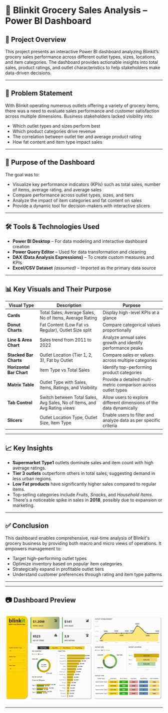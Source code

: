 # 🛒 Blinkit Grocery Sales Analysis – Power BI Dashboard

## 📌 Project Overview

This project presents an interactive Power BI dashboard analyzing Blinkit’s grocery sales performance across different outlet types, sizes, locations, and item categories. The dashboard provides actionable insights into total sales, product ratings, and outlet characteristics to help stakeholders make data-driven decisions.

---

## 🧩 Problem Statement

With Blinkit operating numerous outlets offering a variety of grocery items, there was a need to evaluate sales performance and customer satisfaction across multiple dimensions. Business stakeholders lacked visibility into:

- Which outlet types and sizes perform best
- Which product categories drive revenue
- The correlation between outlet tier and average product rating
- How fat content and item type impact sales

---

## 🎯 Purpose of the Dashboard

The goal was to:

- Visualize key performance indicators (KPIs) such as total sales, number of items, average rating, and average sales
- Compare performance across outlet types, sizes, and tiers
- Analyze the impact of item categories and fat content on sales
- Provide a dynamic tool for decision-makers with interactive slicers

---

## 🛠️ Tools & Technologies Used

- **Power BI Desktop** – For data modeling and interactive dashboard creation  
- **Power Query Editor** – Used for data transformation and cleaning  
- **DAX (Data Analysis Expressions)** – To create custom measures and KPIs  
- **Excel/CSV Dataset** *(assumed)* – Imported as the primary data source

---

## 📊 Key Visuals and Their Purpose

| Visual Type           | Description                                                               | Purpose                                                                 |
|------------------------|---------------------------------------------------------------------------|-------------------------------------------------------------------------|
| **Cards**             | Total Sales, Average Sales, No of Items, Average Rating                   | Display high-level KPIs at a glance                                     |
| **Donut Charts**      | Fat Content (Low Fat vs Regular), Outlet Size split                       | Compare categorical values proportionally                               |
| **Line & Area Chart** | Sales trend from 2011 to 2022                                             | Analyze annual sales growth and identify performance peaks              |
| **Stacked Bar Charts**| Outlet Location (Tier 1, 2, 3), Fat by Outlet                             | Compare sales or values across multiple categories                      |
| **Horizontal Bar Chart** | Item Type vs Total Sales                                              | Identify top-performing product categories                              |
| **Matrix Table**      | Outlet Type with Sales, Items, Ratings, and Visibility                   | Provide a detailed multi-metric comparison across outlet types          |
| **Tab Control**       | Switch between Total Sales, Avg Sales, No of Items, and Avg Rating views | Allow users to explore different dimensions of the data dynamically     |
| **Slicers**           | Outlet Location Type, Outlet Size, Item Type                             | Enable users to filter and analyze data as per specific criteria        |

---

## 📈 Key Insights

- **Supermarket Type1** outlets dominate sales and item count with high average ratings.
- **Tier 3 outlets** outperform others in total sales, suggesting demand in less urban regions.
- **Low Fat products** have significantly higher sales compared to regular items.
- Top-selling categories include *Fruits*, *Snacks*, and *Household Items*.
- There's a noticeable spike in sales in **2018**, possibly due to expansion or marketing.

---

## ✅ Conclusion

This dashboard enables comprehensive, real-time analysis of Blinkit's grocery business by providing both macro and micro views of operations. It empowers management to:

- Target high-performing outlet types
- Optimize inventory based on popular item categories
- Strategically expand in profitable outlet tiers
- Understand customer preferences through rating and item type patterns

---

---

## 📷 Dashboard Preview

![Blinkit Grocery Dashboard](https://github.com/callmeabhi9799/BlinkItGroceryAnalysis/blob/main/BlinkIT%20Analysis%20Dashboard.jpg)

---
